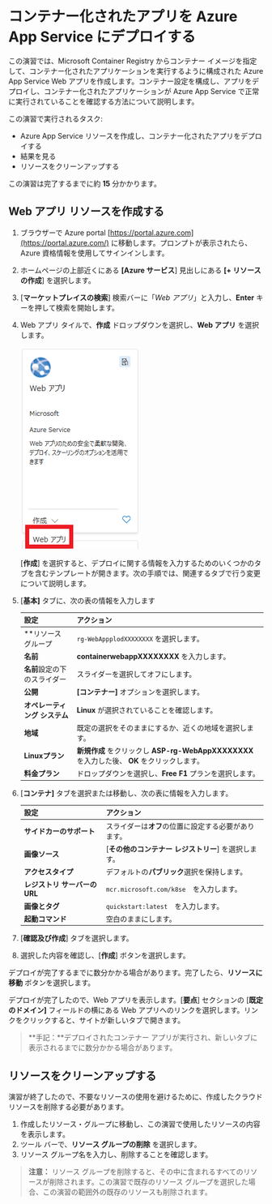 # コンテナー化されたアプリを Azure App Service にデプロイする

この演習では、Microsoft Container Registry からコンテナー イメージを指定して、コンテナー化されたアプリケーションを実行するように構成された Azure App Service Web アプリを作成します。コンテナー設定を構成し、アプリをデプロイし、コンテナー化されたアプリケーションが Azure App Service で正常に実行されていることを確認する方法について説明します。

この演習で実行されるタスク:

- Azure App Service リソースを作成し、コンテナー化されたアプリをデプロイする
- 結果を見る
- リソースをクリーンアップする

この演習は完了するまでに約 **15** 分かかります。

## Web アプリ リソースを作成する



1. ブラウザーで Azure portal [https://portal.azure.com](https://portal.azure.com/) に移動します。プロンプトが表示されたら、Azure 資格情報を使用してサインインします。

2. ホームページの上部近くにある **[Azure サービス**] 見出しにある **[+ リソースの作成**] を選択します。

3. [**マーケットプレイスの検索**] 検索バーに「*Web アプリ*」と入力し、**Enter** キーを押して検索を開始します。

4. Web アプリ タイルで、**作成** ドロップダウンを選択し、**Web アプリ** を選択します。

   ![](./media/create-web-app-tile.png)

   [**作成**] を選択すると、デプロイに関する情報を入力するためのいくつかのタブを含むテンプレートが開きます。次の手順では、関連するタブで行う変更について説明します。

5. [**基本]** タブに、次の表の情報を入力します

   | 設定                          | アクション                                                   |
   | ----------------------------- | ------------------------------------------------------------ |
   | **リソース グループ           | `rg-WebAppplodXXXXXXXX` を選択します。                       |
   | **名前**                      | **containerwebappXXXXXXXX** を入力します。                   |
   | **名前**設定の下のスライダー  | スライダーを選択してオフにします。                           |
   | **公開**                      | **[コンテナー]** オプションを選択します。                    |
   | **オペレーティング システム** | **Linux** が選択されていることを確認します。                 |
   | **地域**                      | 既定の選択をそのままにするか、近くの地域を選択します。       |
   | **Linuxプラン**               | **新規作成** をクリックし **ASP-rg-WebAppXXXXXXXX** を入力した後、 **OK** をクリックします。 |
   | **料金プラン**                | ドロップダウンを選択し、**Free F1** プランを選択します。     |

   

6. [**コンテナ]** タブを選択または移動し、次の表に情報を入力します。

   | 設定                          | アクション                                           |
   | ----------------------------- | ---------------------------------------------------- |
   | **サイドカーのサポート**      | スライダーは**オフ**の位置に設定する必要があります。 |
   | **画像ソース**                | [**その他のコンテナー レジストリー**] を選択します。 |
   | **アクセスタイプ**            | デフォルトの**パブリック**選択を保持します。         |
   | **レジストリ サーバーの URL** | `mcr.microsoft.com/k8se`　を入力します。             |
   | **画像とタグ**                | `quickstart:latest`　を入力します。                  |
   | **起動コマンド**              | 空白のままにします。                                 |

7. [**確認及び作成**] タブを選択します。

8. 選択した内容を確認し、[**作成**] ボタンを選択します。

デプロイが完了するまでに数分かかる場合があります。完了したら、**リソースに移動** ボタンを選択します。

デプロイが完了したので、Web アプリを表示します。[**要点**] セクションの [**既定のドメイン]** フィールドの横にある Web アプリへのリンクを選択します。リンクをクリックすると、サイトが新しいタブで開きます。

> **手記：**デプロイされたコンテナー アプリが実行され、新しいタブに表示されるまでに数分かかる場合があります。



## リソースをクリーンアップする

演習が終了したので、不要なリソースの使用を避けるために、作成したクラウド リソースを削除する必要があります。

1. 作成したリソース・グループに移動し、この演習で使用したリソースの内容を表示します。
2. ツール バーで、**リソース グループの削除** を選択します。
3. リソース グループ名を入力し、削除することを確認します。

> **注意：** リソース グループを削除すると、その中に含まれるすべてのリソースが削除されます。この演習で既存のリソース グループを選択した場合、この演習の範囲外の既存のリソースも削除されます。

